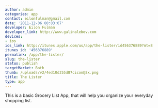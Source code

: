 ```yaml
---
author: admin
categories: app
contact: eilonfulman@gmail.com
date: '2011-12-06 00:03:07'
developer: Eilon Fulman
developer_link: http://www.galinalebov.com
devices: 
- ios
ios_link: http://itunes.apple.com/us/app/the-lister/id456376889?mt=8
itunes_id: '456376889'
permalink: /app/the-lister/
slug: the-lister
status: publish
targetMarket: Both
thumb: /uploads/v2/4ed10d255d87cicon@2x.png
title: The Lister
type: app
---
```


This is a basic Grocery List App, that will help you organize your everyday shopping list.<br />
